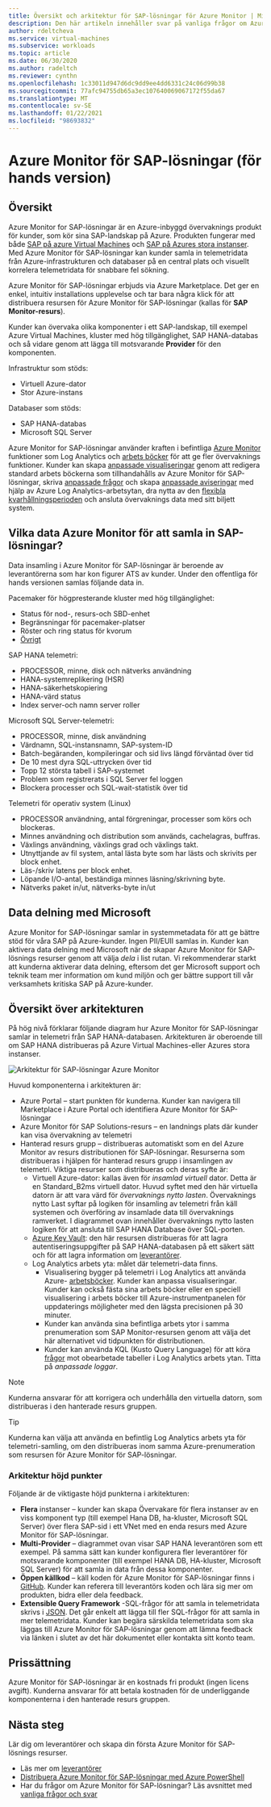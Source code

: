 ```yaml
---
title: Översikt och arkitektur för SAP-lösningar för Azure Monitor | Microsoft Docs
description: Den här artikeln innehåller svar på vanliga frågor om Azure Monitor för SAP-lösningar
author: rdeltcheva
ms.service: virtual-machines
ms.subservice: workloads
ms.topic: article
ms.date: 06/30/2020
ms.author: radeltch
ms.reviewer: cynthn
ms.openlocfilehash: 1c33011d947d6dc9dd9ee4dd6331c24c06d99b38
ms.sourcegitcommit: 77afc94755db65a3ec107640069067172f55da67
ms.translationtype: MT
ms.contentlocale: sv-SE
ms.lasthandoff: 01/22/2021
ms.locfileid: "98693832"
---
```

# <a name="azure-monitor-for-sap-solutions-preview"></a>Azure Monitor för SAP-lösningar (för hands version)

## <a name="overview"></a>Översikt

Azure Monitor for SAP-lösningar är en Azure-inbyggd övervaknings produkt för kunder, som kör sina SAP-landskap på Azure. Produkten fungerar med både [SAP på azure Virtual Machines](./hana-get-started.md) och [SAP på Azures stora instanser](./hana-overview-architecture.md).
Med Azure Monitor för SAP-lösningar kan kunder samla in telemetridata från Azure-infrastrukturen och databaser på en central plats och visuellt korrelera telemetridata för snabbare fel sökning.

Azure Monitor för SAP-lösningar erbjuds via Azure Marketplace. Det ger en enkel, intuitiv installations upplevelse och tar bara några klick för att distribuera resursen för Azure Monitor för SAP-lösningar (kallas för **SAP Monitor-resurs**).

Kunder kan övervaka olika komponenter i ett SAP-landskap, till exempel Azure Virtual Machines, kluster med hög tillgänglighet, SAP HANA-databas och så vidare genom att lägga till motsvarande **Provider** för den komponenten.

Infrastruktur som stöds:

- Virtuell Azure-dator
- Stor Azure-instans

Databaser som stöds:
- SAP HANA-databas
- Microsoft SQL Server

Azure Monitor for SAP-lösningar använder kraften i befintliga [Azure Monitor](../../../azure-monitor/overview.md) funktioner som Log Analytics och [arbets böcker](../../../azure-monitor/platform/workbooks-overview.md) för att ge fler övervaknings funktioner. Kunder kan skapa [anpassade visualiseringar](../../../azure-monitor/platform/workbooks-overview.md#getting-started) genom att redigera standard arbets böckerna som tillhandahålls av Azure Monitor för SAP-lösningar, skriva [anpassade frågor](../../../azure-monitor/log-query/log-analytics-tutorial.md) och skapa [anpassade aviseringar](../../../azure-monitor/learn/tutorial-response.md) med hjälp av Azure Log Analytics-arbetsytan, dra nytta av den [flexibla kvarhållningsperioden](../../../azure-monitor/platform/manage-cost-storage.md#change-the-data-retention-period) och ansluta övervaknings data med sitt biljett system.

## <a name="what-data-does-azure-monitor-for-sap-solutions-collect"></a>Vilka data Azure Monitor för att samla in SAP-lösningar?

Data insamling i Azure Monitor för SAP-lösningar är beroende av leverantörerna som har kon figurer ATS av kunder. Under den offentliga för hands versionen samlas följande data in.

Pacemaker för högpresterande kluster med hög tillgänglighet:
- Status för nod-, resurs-och SBD-enhet
- Begränsningar för pacemaker-platser
- Röster och ring status för kvorum
- [Övrigt](https://github.com/ClusterLabs/ha_cluster_exporter/blob/master/doc/metrics.md)

SAP HANA telemetri:
- PROCESSOR, minne, disk och nätverks användning
- HANA-systemreplikering (HSR)
- HANA-säkerhetskopiering
- HANA-värd status
- Index server-och namn server roller

Microsoft SQL Server-telemetri:
- PROCESSOR, minne, disk användning
- Värdnamn, SQL-instansnamn, SAP-system-ID
- Batch-begäranden, kompileringar och sid livs längd förväntad över tid
- De 10 mest dyra SQL-uttrycken över tid
- Topp 12 största tabell i SAP-systemet
- Problem som registrerats i SQL Server fel loggen
- Blockera processer och SQL-wait-statistik över tid

Telemetri för operativ system (Linux) 
- PROCESSOR användning, antal förgreningar, processer som körs och blockeras. 
- Minnes användning och distribution som används, cachelagras, buffras. 
- Växlings användning, växlings grad och växlings takt. 
- Utnyttjande av fil system, antal lästa byte som har lästs och skrivits per block enhet. 
- Läs-/skriv latens per block enhet. 
- Löpande I/O-antal, beständiga minnes läsning/skrivning byte. 
- Nätverks paket in/ut, nätverks-byte in/ut 

## <a name="data-sharing-with-microsoft"></a>Data delning med Microsoft

Azure Monitor for SAP-lösningar samlar in systemmetadata för att ge bättre stöd för våra SAP på Azure-kunder. Ingen PII/EUII samlas in.
Kunder kan aktivera data delning med Microsoft när de skapar Azure Monitor för SAP-lösnings resurser genom att välja *dela* i list rutan.
Vi rekommenderar starkt att kunderna aktiverar data delning, eftersom det ger Microsoft support och teknik team mer information om kund miljön och ger bättre support till vår verksamhets kritiska SAP på Azure-kunder.

## <a name="architecture-overview"></a>Översikt över arkitekturen

På hög nivå förklarar följande diagram hur Azure Monitor för SAP-lösningar samlar in telemetri från SAP HANA-databasen. Arkitekturen är oberoende till om SAP HANA distribueras på Azure Virtual Machines-eller Azures stora instanser.

![Arkitektur för SAP-lösningar Azure Monitor](./media/azure-monitor-sap/azure-monitor-architecture.png)

Huvud komponenterna i arkitekturen är:
- Azure Portal – start punkten för kunderna. Kunder kan navigera till Marketplace i Azure Portal och identifiera Azure Monitor för SAP-lösningar
- Azure Monitor för SAP Solutions-resurs – en landnings plats där kunder kan visa övervakning av telemetri
- Hanterad resurs grupp – distribueras automatiskt som en del Azure Monitor av resurs distributionen för SAP-lösningar. Resurserna som distribueras i hjälpen för hanterad resurs grupp i insamlingen av telemetri. Viktiga resurser som distribueras och deras syfte är:
   - Virtuell Azure-dator: kallas även för *insamlad virtuell* dator. Detta är en Standard_B2ms virtuell dator. Huvud syftet med den här virtuella datorn är att vara värd för *övervaknings nytto lasten*. Övervaknings nytto Last syftar på logiken för insamling av telemetri från käll systemen och överföring av insamlade data till övervaknings ramverket. I diagrammet ovan innehåller övervaknings nytto lasten logiken för att ansluta till SAP HANA Database över SQL-porten.
   - [Azure Key Vault](../../../key-vault/general/basic-concepts.md): den här resursen distribueras för att lagra autentiseringsuppgifter på SAP HANA-databasen på ett säkert sätt och för att lagra information om [leverantörer](./azure-monitor-providers.md).
   - Log Analytics arbets yta: målet där telemetri-data finns.
      - Visualisering bygger på telemetri i Log Analytics att använda Azure- [arbetsböcker](../../../azure-monitor/platform/workbooks-overview.md). Kunder kan anpassa visualiseringar. Kunder kan också fästa sina arbets böcker eller en speciell visualisering i arbets böcker till Azure-instrumentpanelen för uppdaterings möjligheter med den lägsta precisionen på 30 minuter.
      - Kunder kan använda sina befintliga arbets ytor i samma prenumeration som SAP Monitor-resursen genom att välja det här alternativet vid tidpunkten för distributionen.
      - Kunder kan använda KQL (Kusto Query Language) för att köra [frågor](../../../azure-monitor/log-query/log-query-overview.md) mot obearbetade tabeller i Log Analytics arbets ytan. Titta på *anpassade loggar*.

> [!Note]
> Kunderna ansvarar för att korrigera och underhålla den virtuella datorn, som distribueras i den hanterade resurs gruppen.

> [!Tip]
> Kunderna kan välja att använda en befintlig Log Analytics arbets yta för telemetri-samling, om den distribueras inom samma Azure-prenumeration som resursen för Azure Monitor för SAP-lösningar.

### <a name="architecture-highlights"></a>Arkitektur höjd punkter

Följande är de viktigaste höjd punkterna i arkitekturen:
 - **Flera** instanser – kunder kan skapa Övervakare för flera instanser av en viss komponent typ (till exempel Hana DB, ha-kluster, Microsoft SQL Server) över flera SAP-sid i ett VNet med en enda resurs med Azure Monitor för SAP-lösningar.
 - **Multi-Provider** – diagrammet ovan visar SAP HANA leverantören som ett exempel. På samma sätt kan kunder konfigurera fler leverantörer för motsvarande komponenter (till exempel HANA DB, HA-kluster, Microsoft SQL Server) för att samla in data från dessa komponenter.
 - **Öppen källkod** – käll koden för Azure Monitor för SAP-lösningar finns i [GitHub](https://github.com/Azure/AzureMonitorForSAPSolutions). Kunder kan referera till leverantörs koden och lära sig mer om produkten, bidra eller dela feedback.
 - **Extensible Query Framework** -SQL-frågor för att samla in telemetridata skrivs i [JSON](https://github.com/Azure/AzureMonitorForSAPSolutions/blob/master/sapmon/content/SapHana.json). Det går enkelt att lägga till fler SQL-frågor för att samla in mer telemetridata. Kunder kan begära särskilda telemetridata som ska läggas till Azure Monitor för SAP-lösningar genom att lämna feedback via länken i slutet av det här dokumentet eller kontakta sitt konto team.

## <a name="pricing"></a>Prissättning
Azure Monitor för SAP-lösningar är en kostnads fri produkt (ingen licens avgift). Kunderna ansvarar för att betala kostnaden för de underliggande komponenterna i den hanterade resurs gruppen.

## <a name="next-steps"></a>Nästa steg

Lär dig om leverantörer och skapa din första Azure Monitor för SAP-lösnings resurser.
 - Läs mer om [leverantörer](./azure-monitor-providers.md)
 - [Distribuera Azure Monitor för SAP-lösningar med Azure PowerShell](azure-monitor-sap-quickstart-powershell.md)
 - Har du frågor om Azure Monitor för SAP-lösningar? Läs avsnittet med [vanliga frågor och svar](./azure-monitor-faq.md)
